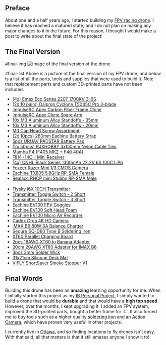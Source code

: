 ## Preface

About one and a half years ago, I started building my [FPV racing drone](../FPV-Racing-Drone/). I believe it has reached a matured state, and I do not plan on making any major changes to it in the future. For this reason, I thought I would make a post to write about the final state of the project!

## The Final Version

#final-img
![image of the final version of the drone](./Final-Version/20211125_143549.min.jpg)

#final-list
Above is a picture of the final version of my FPV drone, and below is a list of all the parts, tools and supplies that were used to build it. Note that replacement parts and custom 3D-printed parts have not been included.

- [(4x) Emax Eco Series 2207 1700KV 3-6S](https://www.banggood.com/4PCS-Emax-ECO-Series-2207-1700KV-3-6S-Brushless-Motor-for-RC-Drone-FPV-Racing-p-1582953.html?akmClientCountry=CA&rmmds=cart_middle_products&cur_warehouse=CN)
- [(2x 10 pairs) Dalprop Cyclone T5045C Pro 3-blade](https://www.banggood.com/10Pairs-Dalprop-Cyclone-T5045C-Pro-5Inch-Propellers-Unbreakable-3-Bladed-for-FFPV-Racing-RC-Drone-p-1685298.html?cur_warehouse=CN&ID=6287832&rmmds=search)
- [ImpulseRC Apex Carbon Fiber Frame Clone](https://www.banggood.com/STEELE-5-220mm-Wheelbase-5mm-Arm-Thickness-Carbon-Fiber-X-Type-5-Inch-Freestyle-Frame-Kit-Support-Caddx-Vista-HD-System-for-RC-Drone-FPV-Racing-p-1720420.html?cur_warehouse=CN&rmmds=search)
- [ImpulseRC Apex Clone Spare Arm](https://www.banggood.com/1-PC-Carbon-Fiber-5mm-Thickness-Replace-Frame-Arm-for-STEELE-5-220mm-Wheelbase-Frame-Kit-RC-Drone-FPV-Racing-p-1786331.html?rmmds=myorder&cur_warehouse=CN)
- [10x M3 Aluminum Alloy Standoffs - 35mm](https://www.banggood.com/Suleve-M3AR2-M3-Aluminum-Alloy-Standoff-Studs-8-35mm-Black-Round-PCB-Board-Spacers-Standoffs-10pcs-p-1071462.html?rmmds=myorder&cur_warehouse=CN&ID=510949)
- [10x M3 Aluminum Alloy Standoffs - 20mm](https://www.banggood.com/Suleve-M3AR2-M3-Aluminum-Alloy-Standoff-Studs-8-35mm-Black-Round-PCB-Board-Spacers-Standoffs-10pcs-p-1071462.html?rmmds=myorder&cur_warehouse=CN&ID=510949)
- [M3 Cap Head Screw Assortment](https://www.banggood.com/Suleve-MXCH14-480Pcs-Carbon-Steel-Hex-Socket-Cap-Head-Screws-Nut-Assortment-Kit-M3-M4-M5-12_9-Grade-p-1666306.html?rmmds=myorder)
- [(2x 10pcs) 260mm Eachine Battery Strap](https://www.banggood.com/10PCS-Eachine-Lipo-Battery-Tie-Down-Strap-260mm-For-FPV-RC-Drone-p-1137622.html?rmmds=myorder)
- [5pcs URUAV PADSTAR Battery Pad](https://www.banggood.com/10PCS-Eachine-Lipo-Battery-Tie-Down-Strap-260mm-For-FPV-RC-Drone-p-1137622.html?rmmds=myorder)
- [(2x 50pcs) RJXHOBBY 3x150mm Nylon Cable Ties](https://www.banggood.com/50Pcs-RJXHOBBY-RJX29-3x150mm-Black-White-Color-Nylon-Cable-Zip-Tie-p-1430664.html?rmmds=myorder&cur_warehouse=CN&ID=224)
- [Mamba F4 (F405 MK2 + F40 40A)](https://www.banggood.com/MAMBA-F405-MK2-Betaflight-Flight-Controller-F40-40A-3-6S-DSHOT600-FPV-Racing-Brushless-ESC-p-1345001.html?akmClientCountry=CA&rmmds=cart_middle_products&cur_warehouse=USA)
- [Fli14+14CH Mini Receiver](https://www.banggood.com/1_7g-Fli1414CH-Mini-Receiver-Compatible-Flysky-AFHDS-2A-w-RSSI-Output-for-FS-i6-FS-i10-Turnigy-I6S-p-1302715.html?akmClientCountry=CA&rmmds=cart_middle_products&cur_warehouse=CN)
- [(4x) CNHL Black Series 1300mAh 22.2V 6S 100C LiPo](https://www.banggood.com/CNHL-Black-Series-1300mah-22_2V-6S-100C-Lipo-Battery-XT60-Plug-for-RC-Drone-FPV-Racing-p-1521640.html?cur_warehouse=CN&rmmds=search)
- [Foxeer Razer Mini 1/3 CMOS Camera](https://www.banggood.com/Foxeer-Razer-Mini-13-CMOS-HD-5MP-2_1mm-M12-Lens-1200TVL-43169-NTSCPAL-Switchable-FPV-Camera-For-RC-Drone-p-1578759.html?akmClientCountry=CA&rmmds=cart_middle_products&ID=6269620530498522237&cur_warehouse=USA)
- [Eachine TX805 5.8GHz RP-SMA Female](https://www.banggood.com/Eachine-TX805-5_8G-40CH-25-or-200-or-600-or-800mW-FPV-Transmitter-TX-LED-Display-Support-OSD-or-Pitmode-or-Smart-Audio-p-1333984.html?rmmds=search&ID=512671&cur_warehouse=USA)
- [Realacc RHCP mini Stubby RP-SMA Male](https://www.banggood.com/Realacc-RHCP-Super-mini-AXII-Stubby-5_8GHz-1_6dBi-Antenna-For-TX-RX-Fatshark-Goggles-p-1221877.html?akmClientCountry=CA&rmmds=cart_middle_products&ID=512670&cur_warehouse=CN)  
  &nbsp;
- [Flysky i6X 10CH Transmitter](https://www.banggood.com/Flysky-i6X-FS-i6X-2_4GHz-10CH-AFHDS-2A-RC-Radio-Transmitter-With-X6B-or-IA6B-or-A8S-Receiver-for-FPV-RC-Drone-p-1090406.html?cur_warehouse=CN&ID=42482530817&rmmds=search)
- [Transmitter Toggle Switch - 2 Short](https://www.banggood.com/RC-Tranmitter-Switch-For-Walkera-Futaba-FlySky-WFLY-JR-p-989223.html?rmmds=myorder&cur_warehouse=CN&ID=486973584)
- [Transmitter Toggle Switch - 3 Short](https://www.banggood.com/RC-Tranmitter-Switch-For-Walkera-Futaba-FlySky-WFLY-JR-p-989223.html?rmmds=myorder&cur_warehouse=CN&ID=486973584)
- [Eachine EV100 FPV Goggles](https://www.banggood.com/Eachine-EV100-720+540-5_8G-72CH-FPV-Goggles-With-Dual-Antennas-Fan-18650-Battery-Case-For-RC-Drone-p-1182469.html?imageAb=1&cur_warehouse=CN&ID=5324906157199&rmmds=search&akmClientCountry=CA)
- [Eachine EV100 Soft Head Foam](https://www.banggood.com/Eachine-EV100-Upgraded-Soft-Thin-Sponge-For-FPV-Goggles-Spare-Part-p-1223681.html?rmmds=myorder&cur_warehouse=CN&ID=6301736)
- [Eachine EV100 Micro AV Recorder](https://www.banggood.com/Eachine-EV100-Micro-AV-Recorder-1280+480-Mini-DVR-Module-Support-32G-TF-For-FPV-Goggles-Monitor-Camera-Receiver-Drone-p-1196134.html?rmmds=myorder)
- [Caddx Orca 4K HD Camera](https://www.banggood.com/Caddx-Orca-4K-HD-Recording-Mini-FPV-Camera-FOV-160-Degree-WiFi-Anti-Shake-DVR-Action-Cam-for-Outdoor-Photography-RC-Racing-Drone-Airplane-p-1590162.html?cur_warehouse=CN&rmmds=search)
- [iMAX B6 80W 6A Balance Charger](https://www.banggood.com/IMAX-B6-80W-6A-Lipo-Battery-Balance-Charger-with-Power-Supply-Adapter-p-1401686.html?cur_warehouse=CN&ID=47759&rmmds=search)
- [Sequre SQ-D60 Type B Soldering Iron](../Sequre-SQ-D60/)
- [XT60 Parallel Charging Board](https://www.banggood.com/XT60-Plug-Parallel-Charging-Board-For-ISDT-Q8-D2-Q6-T6-Lite-ToolkitRC-M6-M8-Charger-p-1091255.html?rmmds=myorder&cur_warehouse=CN)
- [2pcs 18AWG XT60 to Banana Adapter](https://www.banggood.com/2-X-18AWG-4mm-XT60-Connector-to-Banana-Plug-Battery-Connectors-Charger-Cable-20cm-p-975191.html?rmmds=myorder&cur_warehouse=CN)
- [20cm 20AWG XT60 Adapter for IMAX B6](https://www.banggood.com/20cm-20AWG-4_0mm-Banana-Plug-to-XT60-XT30-DC5_5-T-Plug-Charger-Adapter-Cable-for-IMAX-B6-ISDT-Charger-p-1547048.html?rmmds=myorder)
- [3pcs 3mm Solder Wick](https://www.banggood.com/3mm-Desoldering-Braid-Solder-Remover-Wick-Wire-p-982682.html?rmmds=myorder&cur_warehouse=CN&ID=6288647)
- [31x21cm Silicone Desk Mat](https://www.banggood.com/31x21cm-Silicone-Pad-Heat-Insulation-Desk-Mat-Maintenance-Platform-for-BGA-Soldering-Repair-Station-p-1329267.html?rmmds=myorder&cur_warehouse=CN)
- [VIFLY ShortSaver Smoke Stopper V1](https://www.banggood.com/VIFLY-ShortSaver-Smart-Smoke-Stopper-Electronic-Fuse-to-Prevent-Short-Circuit-and-Over-Current-for-FPV-Racing-RC-Drone-p-1706123.html?rmmds=myorder&cur_warehouse=CN)

## Final Words

Building this drone has been an **amazing** learning opportunity for me. When I initially started this project as my [IB Personal Project](https://www.ibo.org/), I simply wanted to build a drone that would be **durable** and that would have a **high top speed**. However, over the months, I kept upgrading it: I added an FPV system, improved the 3D-printed parts, bought a better frame for it... It also forced me to buy tools such as a higher quality [soldering iron](../Sequre-SQ-D60/) and an [Action Camera](https://www.banggood.com/Caddx-Orca-4K-HD-Recording-Mini-FPV-Camera-FOV-160-Degree-WiFi-Anti-Shake-DVR-Action-Cam-for-Outdoor-Photography-RC-Racing-Drone-Airplane-p-1590162.html?cur_warehouse=CN&rmmds=search), which have proven very useful in other projects.

I currently live in [Ottawa](https://www.google.com/maps/place/Ottawa,+ON/@45.2487862,-76.3606792,9z/data=!3m1!4b1!4m5!3m4!1s0x4cce05b25f5113af:0x8a6a51e131dd15ed!8m2!3d45.4215296!4d-75.6971931), and so finding locations to fly drones isn't easy. With that said, all that matters is that it still amazes anyone I show it to!
